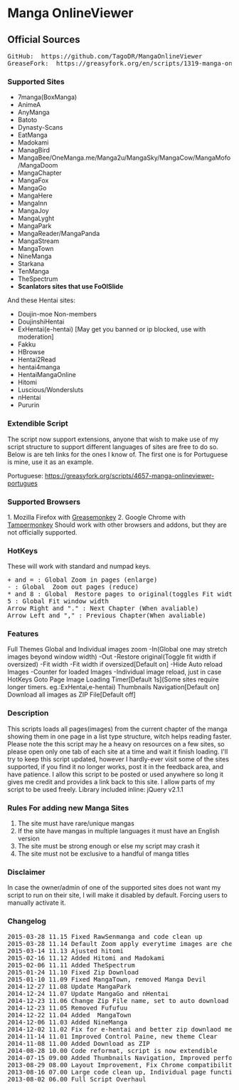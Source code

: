<h1>Manga OnlineViewer</h1>
<h2>Official Sources</h2>
<pre>
GitHub:  https://github.com/TagoDR/MangaOnlineViewer
GreaseFork:  https://greasyfork.org/en/scripts/1319-manga-onlineviewer
</pre>

<h3>Supported Sites</h3>
<ul><li>7manga(BoxManga)</li>
<li>AnimeA</li>
<li>AnyManga</li>
<li>Batoto</li>
<li>Dynasty-Scans</li>
<li>EatManga</li>
<li>Madokami</li>
<li>ManagBird</li>
<li>MangaBee/OneManga.me/Manga2u/MangaSky/MangaCow/MangaMofo/MangaDoom</li>
<li>MangaChapter</li>
<li>MangaFox</li>
<li>MangaGo</li>
<li>MangaHere</li>
<li>MangaInn</li>
<li>MangaJoy</li>
<li>MangaLyght</li>
<li>MangaPark</li>
<li>MangaReader/MangaPanda</li>
<li>MangaStream</li>
<li>MangaTown</li>
<li>NineManga</li>
<li>Starkana</li>
<li>TenManga</li>
<li>TheSpectrum</li>
<li><b>Scanlators sites that use FoOlSlide</b></li></ul>
And these Hentai sites:
<ul><li>Doujin-moe Non-members</li>
<li>DoujinshiHentai</li>
<li>ExHentai(e-hentai) [May get you banned or ip blocked, use with moderation]</li>
<li>Fakku</li>
<li>HBrowse</li>
<li>Hentai2Read</li>
<li>hentai4manga</li>
<li>HentaiMangaOnline</li>
<li>Hitomi</li>
<li>Luscious/Wondersluts</li>
<li>nHentai</li>
<li>Pururin</li></ul>

<h3>Extendible Script</h3>
The script now support extensions, anyone that wish to make use of my script structure to support different languages of sites are free to do so. Below is are teh links for the ones I know of. The first one is for Portuguese is mine, use it as an example.

Portuguese: https://greasyfork.org/scripts/4657-manga-onlineviewer-portugues

<h3>Supported Browsers</h3>
1. Mozilla Firefox with <a href="https://addons.mozilla.org/en-US/firefox/addon/greasemonkey/">Greasemonkey</a>
2. Google Chrome with <a href="https://chrome.google.com/webstore/detail/tampermonkey/dhdgffkkebhmkfjojejmpbldmpobfkfo?hl=en">Tampermonkey</a>
Should work with other browsers and addons, but they are not officially supported.


<h3>HotKeys</h3>These will work with standard and numpad keys.
<pre>
+ and = : Global Zoom in pages (enlarge)
- : Global  Zoom out pages (reduce)
* and 8 : Global  Restore pages to original(toggles Fit width if oversized)
5 : Global Fit window width
Arrow Right and "." : Next Chapter (When avaliable)
Arrow Left and "," : Previous Chapter(When avaliable)
</pre>

<h3>Features</h3>Full Themes
Global and Individual images zoom
-In(Global one may stretch images beyond window width)
-Out
-Restore original(Toggle fit width if oversized)
-Fit width
-Fit width if oversized[Default on]
-Hide
Auto reload Images
-Counter for loaded Images
-Individual image reload, just in case
HotKeys
Goto Page
Image Loading Timer[Default 1s](Some sites require longer timers. eg.:ExHentai,e-hentai)
Thumbnails Navigation[Default on]
Download all images as ZIP File[Default off]

<h3>Description</h3>This scripts loads all pages(images) from the current chapter of the manga showing them in one page in a list type structure, witch helps reading faster.
Please note the this script may he a heavy on resources on a few sites, so please open only one tab of each site at a time and wait it finish loading.
I'll try to keep this script updated, however I hardly-ever visit some of the sites supported, if you find it no longer works, post it in the feedback area, and have patience.
I allow this script to be posted or used anywhere so long it gives me credit and provides a link back to this site. I allow parts of my script to be used freely.
Library included inline: jQuery v2.1.1

<h3>Rules For adding new Manga Sites</h3><ol><li>The site must have rare/unique mangas</li>
<li>If the site have mangas in multiple languages it must have an English version</li>
<li>The site must be strong enough or else my script may crash it</li>
<li>The site must not be exclusive to a handful of manga titles</li></ol>

<h3>Disclaimer</h3>In case the owner/admin of one of the supported sites does not want my script to run on their site, I will make it disabled by default. Forcing users to manually activate it.

<h3>Changelog</h3>
<pre>
2015-03-28 11.15 Fixed RawSenmanga and code clean up
2015-03-28 11.14 Default Zoom apply everytime images are checked for loaded
2015-03-14 11.13 Ajusted hitomi
2015-02-16 11.12 Added Hitomi and Madokami
2015-02-06 11.11 Added TheSpectrum
2015-01-24 11.10 Fixed Zip Download
2015-01-10 11.09 Fixed MangaTown, removed Manga Devil
2014-12-27 11.08 Update MangaPark
2014-12-24 11.07 Update MangaGo and nHentai
2014-12-23 11.06 Change Zip File name, set to auto download
2014-12-23 11.05 Removed Fufufuu
2014-12-22 11.04 Added  MangaTown
2014-12-06 11.03 Added NineManga
2014-12-02 11.02 Fix for e-hentai and better zip downlaod message
2014-11-14 11.01 Improved Control Paine, new theme Clear
2014-11-08 11.00 Added Download as ZIP
2014-08-28 10.00 Code reformat, script is now extendible
2014-07-15 09.00 Added Thumbnails Navigation, Improved performance
2013-08-29 08.00 Layout Improvement, Fix Chrome compatibility, Improved Zoom
2013-08-16 07.00 Large code clean up, Individual page functions
2013-08-02 06.00 Full Script Overhaul
</pre>
